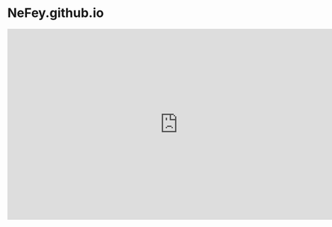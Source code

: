 # NeFey.github.io





<iframe src="https://miro.com/app/live-embed/uXjVPCE808w=/?moveToViewport=835,-386,934,1168&embedId=116588345114" scrolling="no" allowfullscreen width="768" height="432" frameborder="0"></iframe>

<link rel="stylesheet" href="/style.css">
